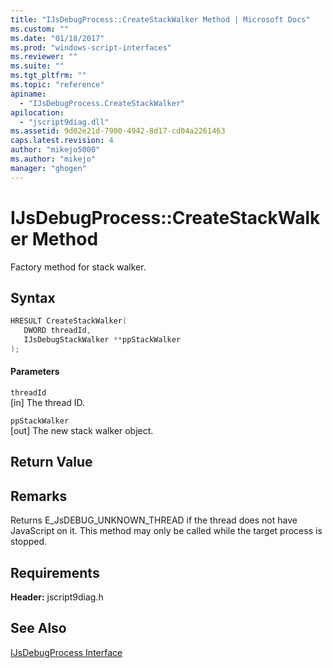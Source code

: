 ```yaml
---
title: "IJsDebugProcess::CreateStackWalker Method | Microsoft Docs"
ms.custom: ""
ms.date: "01/18/2017"
ms.prod: "windows-script-interfaces"
ms.reviewer: ""
ms.suite: ""
ms.tgt_pltfrm: ""
ms.topic: "reference"
apiname: 
  - "IJsDebugProcess.CreateStackWalker"
apilocation: 
  - "jscript9diag.dll"
ms.assetid: 9d02e21d-7900-4942-8d17-cd04a2261463
caps.latest.revision: 4
author: "mikejo5000"
ms.author: "mikejo"
manager: "ghogen"
---
```

# IJsDebugProcess::CreateStackWalker Method
Factory method for stack walker.  
  
## Syntax  
  
```cpp
HRESULT CreateStackWalker(  
   DWORD threadId,  
   IJsDebugStackWalker **ppStackWalker  
);  
```  
  
#### Parameters  
 `threadId`  
 [in] The thread ID.  
  
 `ppStackWalker`  
 [out] The new stack walker object.  
  
## Return Value  
  
## Remarks  
 Returns E_JsDEBUG_UNKNOWN_THREAD if the thread does not have JavaScript on it. This method may only be called while the target process is stopped.  
  
## Requirements  
 **Header:** jscript9diag.h  
  
## See Also  
 [IJsDebugProcess Interface](../../winscript/reference/ijsdebugprocess-interface.md)